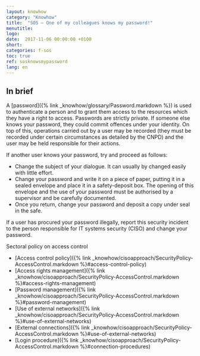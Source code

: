 ```yaml
---
layout: knowhow
category: "Knowhow"
title:  "SOS – One of my colleagues knows my password!"
menutitle:
logo:
date:  2017-11-06 00:00:00 +0100
short:
categories: f-sos
toc: true
ref: sosknowsmypassword
lang: en
---
```


## In brief
A [password]({% link _knowhow/glossary/Password.markdown %}) is used to authenticate a person and to grant them access to the resources which they have a right to access. Passwords are strictly private. If someone else knows your password, they could commit offences under your identity. On top of this, operations carried out by a user may be recorded (they must be recorded under certain circumstances as detailed by the CNPD) and the user may be held responsible for their actions.

If another user knows your password, try and proceed as follows:

* Change the subject of your dialogue. It can usually by changed easily with little effort.
* Change your password and write it on a piece of paper, putting it in a sealed envelope and place it in a safety-deposit box. The opening of this envelope and the use of your password must be authorised by a supervisor and be carefully documented.
* Once you return, change your password and deposit a copy under seal in the safe.

If a user has procured your password illegally, report this security incident to the person responsible for IT systems security (CISO) and change your password.

Sectoral policy on access control

* [Access control policy]({% link _knowhow/cisoapproach/SecurityPolicy-AccessControl.markdown %}#access-control-policy)
* [Access rights management]({% link _knowhow/cisoapproach/SecurityPolicy-AccessControl.markdown %}#access-rights-management)
* [Password management]({% link _knowhow/cisoapproach/SecurityPolicy-AccessControl.markdown %}#password-management)
* [Use of external networks]({% link _knowhow/cisoapproach/SecurityPolicy-AccessControl.markdown %}#use-of-external-networks)
* [External connections]({% link _knowhow/cisoapproach/SecurityPolicy-AccessControl.markdown %}#use-of-external-networks)
* [Login procedure]({% link _knowhow/cisoapproach/SecurityPolicy-AccessControl.markdown %}#connection-procedures)

